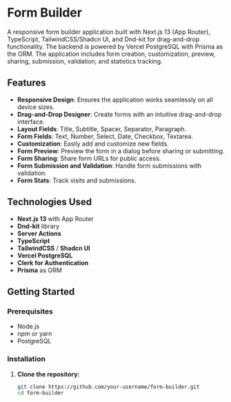 # Form Builder

A responsive form builder application built with Next.js 13 (App Router), TypeScript, TailwindCSS/Shadcn UI, and Dnd-kit for drag-and-drop functionality. The backend is powered by Vercel PostgreSQL with Prisma as the ORM. The application includes form creation, customization, preview, sharing, submission, validation, and statistics tracking.

## Features

- **Responsive Design**: Ensures the application works seamlessly on all device sizes.
- **Drag-and-Drop Designer**: Create forms with an intuitive drag-and-drop interface.
- **Layout Fields**: Title, Subtitle, Spacer, Separator, Paragraph.
- **Form Fields**: Text, Number, Select, Date, Checkbox, Textarea.
- **Customization**: Easily add and customize new fields.
- **Form Preview**: Preview the form in a dialog before sharing or submitting.
- **Form Sharing**: Share form URLs for public access.
- **Form Submission and Validation**: Handle form submissions with validation.
- **Form Stats**: Track visits and submissions.

## Technologies Used

- **Next.js 13** with App Router
- **Dnd-kit** library
- **Server Actions**
- **TypeScript**
- **TailwindCSS** / **Shadcn UI**
- **Vercel PostgreSQL**
- **Clerk for Authentication**
- **Prisma** as ORM

## Getting Started

### Prerequisites

- Node.js
- npm or yarn
- PostgreSQL

### Installation

1. **Clone the repository:**

   ```bash
   git clone https://github.com/your-username/form-builder.git
   cd form-builder
